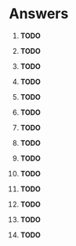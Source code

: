 # Answers

1.  **TODO**

2.  **TODO**

3.  **TODO**

4.  **TODO**

5.  **TODO**

6.  **TODO**

7.  **TODO**

8.  **TODO**

9.  **TODO**

10.  **TODO**

11.  **TODO**

12.  **TODO**

13.  **TODO**

14.  **TODO**

